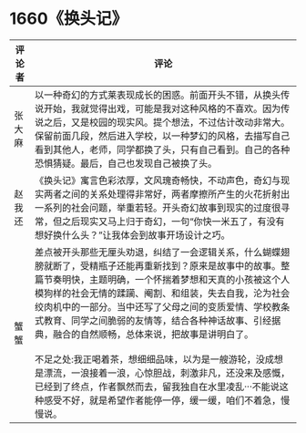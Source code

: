 # 1660《换头记》

评论者 | 评论 |
|---|---|
张大麻|以一种奇幻的方式莱表现成长的困惑。前面开头不错，从换头传说开始，我就觉得出戏，可能是我对这种风格的不喜欢。因为传说之后，又是校园的现实风。提个想法，不过估计改动非常大。保留前面几段，然后进入学校，以一种梦幻的风格，去描写自己看到其他人，老师，同学都换了头，只有自己看到。自己的各种恐惧猜疑。最后，自己也发现自己被换了头。
赵我还|《换头记》寓言色彩浓厚，文风瑰奇畅快，不动声色，奇幻与现实两者之间的关系处理得非常好，两者摩擦所产生的火花折射出一系列的社会问题，举重若轻。开头奇幻故事到现实的过度很寻常，但之后现实又马上归于奇幻，一句“你快一米五了，有没有想好换什么头？”让我体会到故事开场设计之巧。
蟹蟹|差点被开头那些无厘头劝退，纠结了一会逻辑关系，什么蝴蝶翅膀就断了，受精瓶子还能再重新找到？原来是故事中的故事。整篇节奏明快，主题明确，一个怀揣着梦想和天真的小孩被这个人模狗样的社会无情的蹂躏、阉割、和组装，失去自我，沦为社会绞肉机中的一部分。当中还写了父母之间的变质爱情、学校教条式教育、同学之间脆弱的友情等，结合各种神话故事、引经据典，融合的自然顺畅，总体来说，把故事是讲明白了。<br/><br/>不足之处:我正喝着茶，想细细品味，以为是一艘游轮，没成想是漂流，一浪接着一浪，心惊胆战，刺激非凡，还没来及感慨，已经到了终点，作者飘然而去，留我独自在水里凌乱···不能说这种感受不好，就是希望作者能停一停，缓一缓，咱们不着急，慢慢说。
